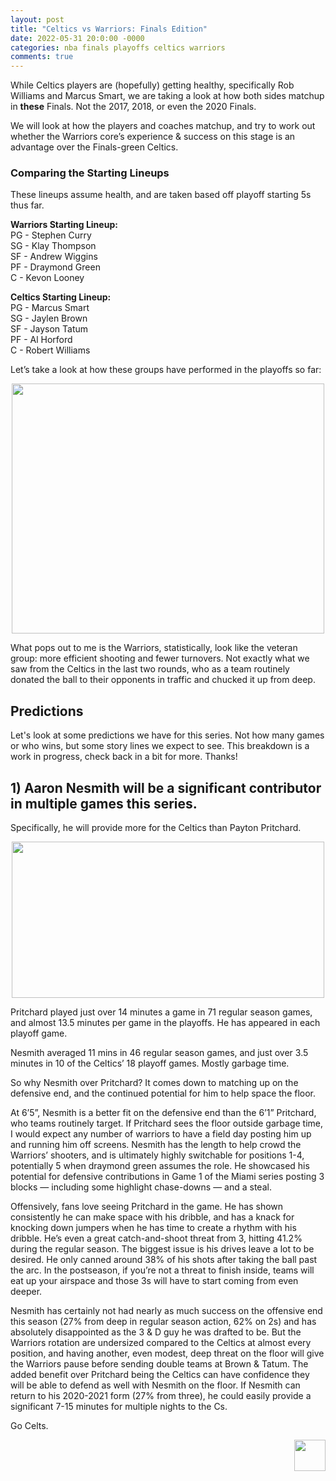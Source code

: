 ```yaml
---
layout: post
title: "Celtics vs Warriors: Finals Edition"
date: 2022-05-31 20:0:00 -0000
categories: nba finals playoffs celtics warriors
comments: true
---
```


While Celtics players are (hopefully) getting healthy, specifically Rob Williams and Marcus Smart, we are taking a look at how both sides matchup in __these__ Finals. Not the 2017, 2018, or even the 2020 Finals.

We will look at how the players and coaches matchup, and try to work out whether the Warriors core’s experience & success on this stage is an advantage over the Finals-green Celtics.

### Comparing the Starting Lineups
These lineups assume health, and are taken based off playoff starting 5s thus far.

__Warriors Starting Lineup:__ <br>
PG - Stephen Curry <br>
SG - Klay Thompson <br>
SF - Andrew Wiggins <br>
PF - Draymond Green <br>
C - Kevon Looney <br>

__Celtics Starting Lineup:__ <br>
PG - Marcus Smart <br>
SG - Jaylen Brown <br>
SF - Jayson Tatum <br>
PF - Al Horford <br>
C - Robert Williams <br>

Let’s take a look at how these groups have performed in the playoffs so far:

<p align="center"> 
    <img src="/criticalcelticsfan/assets/22Finals/s5comp.png" width="500" height="400" />
</p>

What pops out to me is the Warriors, statistically, look like the veteran group: more efficient shooting and fewer turnovers. Not exactly what we saw from the Celtics in the last two rounds, who as a team routinely donated the ball to their opponents in traffic and chucked it up from deep.

## Predictions
Let's look at some predictions we have for this series. Not how many games or who wins, but some story lines we expect to see.
This breakdown is a work in progress, check back in a bit for more. Thanks!

## 1) Aaron Nesmith will be a significant contributor in multiple games this series. 

Specifically, he will provide more for the Celtics than Payton Pritchard. 

<p align="center"> 
  <img src="/criticalcelticsfan/assets/22Finals/nesmithPritchard.JPG" width="500" height="250" />
</p>

Pritchard played just over 14 minutes a game in 71 regular season games, and almost 13.5 minutes per game in the playoffs. He has appeared in each playoff game.

Nesmith averaged 11 mins in 46 regular season games, and just over 3.5 minutes in 10 of the Celtics’ 18 playoff games. Mostly garbage time. 

So why Nesmith over Pritchard? It comes down to matching up on the defensive end, and the continued potential for him to help space the floor.

At 6’5”, Nesmith is a better fit on the defensive end than the 6’1” Pritchard, who teams routinely target. If Pritchard sees the floor outside garbage time, I would expect any number of warriors to have a field day posting him up and running him off screens. Nesmith has the length to help crowd the Warriors’ shooters, and is ultimately highly switchable for positions 1-4, potentially 5 when draymond green assumes the role. He showcased his potential for defensive contributions in Game 1 of the Miami series posting 3 blocks — including some highlight chase-downs — and a steal.

Offensively, fans love seeing Pritchard in the game. He has shown consistently he can make space with his dribble, and has a knack for knocking down jumpers when he has time to create a rhythm with his dribble. He’s even a great catch-and-shoot threat from 3, hitting 41.2% during the regular season. The biggest issue is his drives leave a lot to be desired. He only canned around 38% of his shots after taking the ball past the arc. In the postseason, if you’re not a threat to finish inside, teams will eat up your airspace and those 3s will have to start coming from even deeper.

Nesmith has certainly not had nearly as much success on the offensive end this season (27% from deep in regular season action, 62% on 2s) and has absolutely disappointed as the 3 & D guy he was drafted to be. But the Warriors rotation are undersized compared to the Celtics at almost every position, and having another, even modest, deep threat on the floor will give the Warriors pause before sending double teams at Brown & Tatum. The added benefit over Pritchard being the Celtics can have confidence they will be able to defend as well with Nesmith on the floor. If Nesmith can return to his 2020-2021 form (27% from three), he could easily provide a significant 7-15 minutes for multiple nights to the Cs.

Go Celts.
<p align="right"> 
    <img src="/criticalcelticsfan/assets/ccflogo.jpg" width="50" height="50" />
</p>
